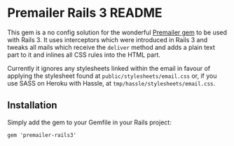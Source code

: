 # Premailer Rails 3 README

This gem is a no config solution for the wonderful [Premailer gem](https://github.com/alexdunae/premailer) to be used with Rails 3.
It uses interceptors which were introduced in Rails 3 and tweaks all mails which
receive the `deliver` method and adds a plain text part to it and inlines all CSS rules into the HTML part.

Currently it ignores any stylesheets linked within the email in favour of applying the stylesheet found at `public/stylesheets/email.css` or, if you use SASS on Heroku with Hassle, at `tmp/hassle/stylesheets/email.css`.

## Installation

Simply add the gem to your Gemfile in your Rails project:

    gem 'premailer-rails3'

